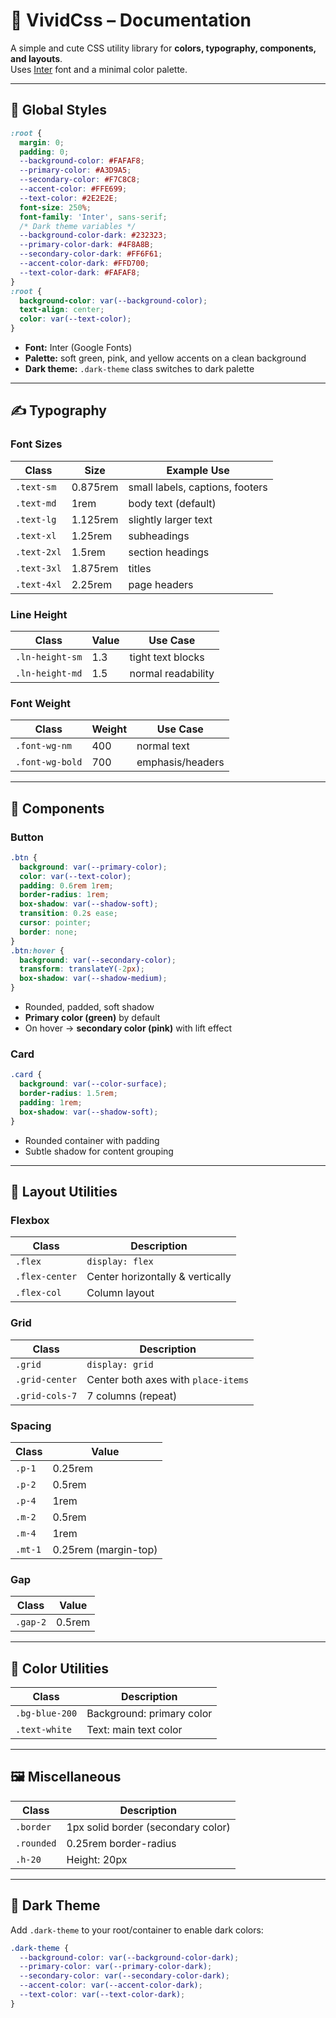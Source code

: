 # 🎨 VividCss – Documentation

A simple and cute CSS utility library for **colors, typography, components, and layouts**.  
Uses [Inter](https://fonts.google.com/specimen/Inter) font and a minimal color palette.  

---

## 🌈 Global Styles
```css
:root {
  margin: 0;
  padding: 0;
  --background-color: #FAFAF8;
  --primary-color: #A3D9A5;
  --secondary-color: #F7C8C8;
  --accent-color: #FFE699;
  --text-color: #2E2E2E;
  font-size: 250%;
  font-family: 'Inter', sans-serif;
  /* Dark theme variables */
  --background-color-dark: #232323;
  --primary-color-dark: #4F8A8B;
  --secondary-color-dark: #FF6F61;
  --accent-color-dark: #FFD700;
  --text-color-dark: #FAFAF8;
}
:root {
  background-color: var(--background-color);
  text-align: center;
  color: var(--text-color);
}
```

- **Font:** Inter (Google Fonts)  
- **Palette:** soft green, pink, and yellow accents on a clean background  
- **Dark theme:** `.dark-theme` class switches to dark palette

---

## ✍️ Typography

### Font Sizes
| Class       | Size     | Example Use           |
|-------------|----------|-----------------------|
| `.text-sm`  | 0.875rem | small labels, captions, footers |
| `.text-md`  | 1rem     | body text (default)   |
| `.text-lg`  | 1.125rem | slightly larger text  |
| `.text-xl`  | 1.25rem  | subheadings           |
| `.text-2xl` | 1.5rem   | section headings      |
| `.text-3xl` | 1.875rem | titles                |
| `.text-4xl` | 2.25rem  | page headers          |

### Line Height
| Class          | Value | Use Case              |
|----------------|-------|-----------------------|
| `.ln-height-sm`| 1.3   | tight text blocks     |
| `.ln-height-md`| 1.5   | normal readability    |

### Font Weight
| Class           | Weight | Use Case        |
|-----------------|--------|-----------------|
| `.font-wg-nm`   | 400    | normal text     |
| `.font-wg-bold` | 700    | emphasis/headers|

---

## 🧩 Components

### Button
```css
.btn {
  background: var(--primary-color);
  color: var(--text-color);
  padding: 0.6rem 1rem;
  border-radius: 1rem;
  box-shadow: var(--shadow-soft);
  transition: 0.2s ease;
  cursor: pointer;
  border: none;
}
.btn:hover {
  background: var(--secondary-color);
  transform: translateY(-2px);
  box-shadow: var(--shadow-medium);
}
```
- Rounded, padded, soft shadow  
- **Primary color (green)** by default  
- On hover → **secondary color (pink)** with lift effect  

### Card
```css
.card {
  background: var(--color-surface);
  border-radius: 1.5rem;
  padding: 1rem;
  box-shadow: var(--shadow-soft);
}
```
- Rounded container with padding  
- Subtle shadow for content grouping  

---

## 📐 Layout Utilities

### Flexbox
| Class          | Description                          |
|----------------|--------------------------------------|
| `.flex`        | `display: flex`                      |
| `.flex-center` | Center horizontally & vertically     |
| `.flex-col`    | Column layout                        |

### Grid
| Class          | Description                          |
|----------------|--------------------------------------|
| `.grid`        | `display: grid`                      |
| `.grid-center` | Center both axes with `place-items`  |
| `.grid-cols-7` | 7 columns (repeat)                   |

### Spacing
| Class  | Value   |
|--------|---------|
| `.p-1` | 0.25rem |
| `.p-2` | 0.5rem  |
| `.p-4` | 1rem    |
| `.m-2` | 0.5rem  |
| `.m-4` | 1rem    |
| `.mt-1`| 0.25rem (margin-top) |

### Gap
| Class   | Value   |
|---------|---------|
| `.gap-2`| 0.5rem  |

---

## 🎨 Color Utilities

| Class         | Description                       |
|---------------|-----------------------------------|
| `.bg-blue-200`| Background: primary color         |
| `.text-white` | Text: main text color             |

---

## 🖼️ Miscellaneous

| Class      | Description                      |
|------------|----------------------------------|
| `.border`  | 1px solid border (secondary color)|
| `.rounded` | 0.25rem border-radius             |
| `.h-20`    | Height: 20px                      |

---

## 🌚 Dark Theme

Add `.dark-theme` to your root/container to enable dark colors:
```css
.dark-theme {
  --background-color: var(--background-color-dark);
  --primary-color: var(--primary-color-dark);
  --secondary-color: var(--secondary-color-dark);
  --accent-color: var(--accent-color-dark);
  --text-color: var(--text-color-dark);
}
```
